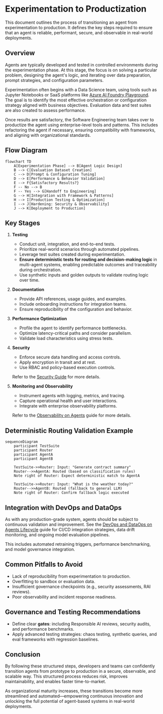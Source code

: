 # Experimentation to Productization

This document outlines the process of transitioning an agent from
experimentation to production. It defines the key steps required to ensure that
an agent is reliable, performant, secure, and observable in real-world
deployments.

## Overview

Agents are typically developed and tested in controlled environments during the
experimentation phase. At this stage, the focus is on solving a particular
problem, designing the agent's logic, and iterating over data preparation,
prompt strategies, and configuration parameters.

Experimentation often begins with a Data Science team, using tools such as
Jupyter Notebooks or SaaS platforms like
[Azure AI Foundry Playground](https://learn.microsoft.com/en-us/azure/ai-foundry/concepts/concept-playgrounds).
The goal is to identify the most effective orchestration or configuration
strategy aligned with business objectives. Evaluation data and test suites are
also created to assess performance.

Once results are satisfactory, the Software Engineering team takes over to
productize the agent using enterprise-level tools and patterns. This includes
refactoring the agent if necessary, ensuring compatibility with frameworks, and
aligning with organizational standards.

## Flow Diagram

```mermaid
flowchart TD
    A[Experimentation Phase] --> B[Agent Logic Design]
    B --> C[Evaluation Dataset Creation]
    C --> D[Prompt & Configuration Tuning]
    D --> E[Performance & Behavior Validation]
    E --> F{Satisfactory Results?}
    F -- No --> B
    F -- Yes --> G[Handoff to Engineering]
    G --> H[Integration with Framework & Patterns]
    H --> I[Production Testing & Optimization]
    I --> J[Hardening: Security & Observability]
    J --> K[Deployment to Production]
```

## Key Stages

1. **Testing**

   - Conduct unit, integration, and end-to-end tests.
   - Prioritize real-world scenarios through automated pipelines.
   - Leverage test suites created during experimentation.
   - **Ensure deterministic tests for routing and decision-making logic** in
     multi-agent systems, enabling predictable outcomes and traceability during
     orchestration.
   - Use synthetic inputs and golden outputs to validate routing logic over
     time.

2. **Documentation**

   - Provide API references, usage guides, and examples.
   - Include onboarding instructions for integration teams.
   - Ensure reproducibility of the configuration and behavior.

3. **Performance Optimization**

   - Profile the agent to identify performance bottlenecks.
   - Optimize latency-critical paths and consider parallelism.
   - Validate load characteristics using stress tests.

4. **Security**

   - Enforce secure data handling and access controls.
   - Apply encryption in transit and at rest.
   - Use RBAC and policy-based execution controls.

   Refer to the [Security Guide](../security/Security.md) for more details.

5. **Monitoring and Observability**

   - Instrument agents with logging, metrics, and tracing.
   - Capture operational health and user interactions.
   - Integrate with enterprise observability platforms.

   Refer to the [Observability on Agents](../observability/Observability.md)
   guide for more details.

## Deterministic Routing Validation Example

```mermaid
sequenceDiagram
    participant TestSuite
    participant Router
    participant AgentA
    participant AgentB

    TestSuite->>Router: Input: "Generate contract summary"
    Router-->>AgentA: Routed (based on classification rules)
    Note right of Router: Expect deterministic match to AgentA

    TestSuite->>Router: Input: "What is the weather today?"
    Router-->>AgentB: Routed (fallback to general LLM)
    Note right of Router: Confirm fallback logic executed
```

## Integration with DevOps and DataOps

As with any production-grade system, agents should be subject to continuous
validation and improvement. See the
[DevOps and DataOps on Agents Lifecycle](./docs/governance/DevOps-and-DataOps-on-agents-lifecycle.md)
guide for CI/CD integration strategies, data drift monitoring, and ongoing model
evaluation pipelines.

This includes automated retraining triggers, performance benchmarking, and model
governance integration.

## Common Pitfalls to Avoid

- Lack of reproducibility from experimentation to production.
- Overfitting to sandbox or evaluation data.
- Insufficient governance checkpoints (e.g., security assessments, RAI reviews).
- Poor observability and incident response readiness.

## Governance and Testing Recommendations

- Define clear **gates**: including Responsible AI reviews, security audits, and
  performance benchmarks.
- Apply advanced testing strategies: chaos testing, synthetic queries, and eval
  frameworks with regression baselines.

## Conclusion

By following these structured steps, developers and teams can confidently
transition agents from prototype to production in a secure, observable, and
scalable way. This structured process reduces risk, improves maintainability,
and enables faster time-to-market.

As organizational maturity increases, these transitions become more streamlined
and automated—empowering continuous innovation and unlocking the full potential
of agent-based systems in real-world deployments.
